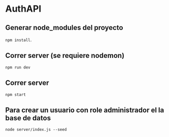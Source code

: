 # AuthAPI

## Generar node_modules del proyecto

`npm install`.

## Correr server (se requiere nodemon)

`npm run dev`

## Correr server

`npm start`

## Para crear un usuario con role administrador el la base de datos

`node server/index.js --seed`